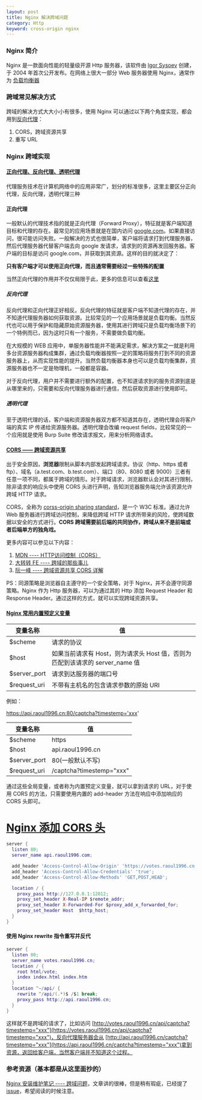 ```yaml
---
layout: post
title: Nginx 解决跨域问题
category: Http
keyword: cross-origin nginx
---
```


### Nginx 简介

Nginx 是一款面向性能的轻量级开源 Http 服务器，该软件由 [lgor Sysoev](https://zh.wikipedia.org/wiki/%E4%BC%8A%E6%88%88%E7%88%BE%C2%B7%E8%B3%BD%E7%B4%A2%E8%80%B6%E5%A4%AB) 创建，于 2004 年首次公开发布。在网络上很大一部分 Web 服务器使用 Nginx，通常作为 [负载均衡器](https://zh.wikipedia.org/wiki/%E8%B4%9F%E8%BD%BD%E5%9D%87%E8%A1%A1)

### 跨域常见解决方式

跨域的解决方式大大小小有很多，使用 Nginx 可以通过以下两个角度实现，都会用到[反向代理](https://zh.wikipedia.org/wiki/%E5%8F%8D%E5%90%91%E4%BB%A3%E7%90%86)：

1. CORS，跨域资源共享
2. 重写 URL

### Nginx 跨域实现

#### [正向代理、反向代理、透明代理](http://blog.51cto.com/z00w00/1031287)

代理服务技术在计算机网络中的应用非常广，划分的标准很多，这里主要区分正向代理，反向代理，透明代理三种

#### 正向代理

一般默认的代理技术指的就是正向代理（Forward Proxy），特征就是客户端知道目标和代理的存在。最常见的应用场景就是在国内访问 [google.com](https://google.com/ncr)。如果直接访问，很可能访问失败。一般解决的方式也很简单，客户端将请求打到代理服务器，然后代理服务器代替客户端去向 google 发请求，请求到的资源再发回服务器。客户端的目标是访问 google.com，并获取到其资源。这样的目的就决定了：

**只有客户端才可以使用正向代理，而且通常需要经过一些特殊的配置**

当然正向代理的作用并不仅仅局限于此，更多的信息可以查看[这里](http://blog.51cto.com/z00w00/1031287)

##### 反向代理

反向代理和正向代理正好相反。反向代理的特征就是客户端不知道代理的存在，并不知道代理服务器如何获取资源。比较常见的一个应用场景就是负载均衡。当然反代也可以用于保护和隐藏原始资源服务器，使用其进行跨域只是负载均衡场景下的一个特例而已，因为这时只有一个服务，不需要做负载均衡。

在大规模的 WEB 应用中，单服务器性能并不能满足需求，解决方案之一就是利用多台资源服务器构成集群，通过负载均衡器按照一定的策略将服务打到不同的资源服务器上，从而实现性能的提升。当然负载均衡器本身也可以是负载均衡集群，资源服务器也不一定是物理机，一般都是容器。

对于反向代理，用户并不需要进行额外的配置，也不知道请求到的服务资源到底是从哪里来的，只需要和反向代理服务器进行通信，然后获取资源进行使用即可。

##### 透明代理

至于透明代理的话，客户端和资源服务器双方都不知道其存在，透明代理会将客户端的真实 IP 传递给资源服务器。透明代理会改编 request fields，比较常见的一个应用就是使用 Burp Suite 修改请求报文，用来分析网络请求。


#### [CORS —— 跨域资源共享](https://developer.mozilla.org/zh-CN/docs/Web/HTTP/Access_control_CORS)

出于安全原因，**浏览器**限制从脚本内部发起跨域请求。协议（http、https 或者 ftp）、域名（a.test.com、b.test.com）、端口（80、8080 或者 9000）三者有任意一项不同，都属于跨域的情形。对于跨域请求，浏览器默认会对其进行限制，除非请求的响应头中使用 CORS 头进行声明，告知浏览器服务端允许该资源允许跨域 HTTP 请求。

CORS，全称为 [corss-origin sharing standard](https://www.w3.org/TR/cors/)，是一个 W3C 标准。通过允许 Web 服务器进行跨域访问控制，来降低跨域 HTTP 请求所带来的风险，使跨域数据以安全的方式进行。**CORS 跨域需要前后端的共同协作，跨域从来不是前端或者后端单方的独角戏。**

更多内容可以参见以下内容：

1. [MDN ---- HTTP访问控制（CORS）](https://developer.mozilla.org/zh-CN/docs/Web/HTTP/Access_control_CORS)
2. [大转转 FE ---- 跨域的那些事儿](https://zhuanlan.zhihu.com/p/28562290)
3. [阮一峰 ---- 跨域资源共享 CORS 详解](http://www.ruanyifeng.com/blog/2016/04/cors.html)

PS：同源策略是浏览器自主遵守的一个安全策略，对于 Nginx，并不会遵守同源策略。Nginx 作为 Http 服务器，可以为通过其的 Http 添加 Request Header 和 Response Header。通过这样的方式，就可以实现跨域资源共享。

#### [Nginx 常用内置预定义变量](https://github.com/jaywcjlove/nginx-tutorial#%E5%86%85%E7%BD%AE%E9%A2%84%E5%AE%9A%E4%B9%89%E5%8F%98%E9%87%8F)

变量名称       |   值
---------------|---------------------------
$scheme        | 请求的协议
$host          | 如果当前请求有 Host，则为请求头 Host 值，否则为匹配到该请求的 server_name 值
$server_port   | 请求到达服务器的端口号
$request_uri   | 不带有主机名的包含请求参数的原始 URI

例如：

https://api.raoul1996.cn:80/captcha?timestemp='xxx'

变量名称       |   值
---------------|---------------------------
$scheme        | https
$host          | api.raoul1996.cn
$server_port   | 80(一般默认不写)
$request_uri   | /captcha?timestemp="xxx"

通过这些全局变量，或者称为内置预定义变量，就可以拿到请求的 URL，对于使用 CORS 的方法，只需要使用内置的 add-header 方法在响应中添加响应的 CORS 头即可。

# [Nginx 添加 CORS 头](https://github.com/jaywcjlove/nginx-tutorial#%E8%B7%A8%E5%9F%9F%E9%97%AE%E9%A2%98)

```lua
server {
  listen 80;
  server_name api.raoul1996.com;

  add_header 'Access-Control-Allow-Origin' 'https://votes.raoul1996.cn';
  add_header 'Access-Control-Allow-Credentials' 'true';
  add_header 'Access-Control-Allow-Methods' 'GET,POST,HEAD';

  location / {
    proxy_pass http://127.0.0.1:12012;
    proxy_set_header X-Real-IP $remote_addr;
    proxy_set_header X-Forwarded-For $proxy_add_x_forwarded_for;
    proxy_set_header Host  $http_host;
  }
}
```
#### 使用 Nginx rewrite 指令重写并反代

```lua
server {
  listen 80;
  server_name votes.raoul1996.cn;
  location / {
    root html/vote;
    index index.html index.htm
  }
  location ^~/api/ {
    rewrite ^/api/(.*)$ /$1 break;
    proxy_pass http://api.raoul1996.cn;
  }
}
```
这样就不是跨域的请求了，比如访问 [http://votes.raoul1996.cn/api/captcha?timestemp="xxx"](https://votes.raoul1996.cn/api/captcha?timestemp="xxx")，反向代理服务器会从 [http://api.raoul1996.cn/captcha?timestemp="xxx"](https://api.raoul1996.cn/captcha?timestemp="xxx")拿到资源，返回给客户端，当然客户端并不知道这个过程。

### 参考资源（基本都是从这里面抄的）
[Nginx 安装维护笔记 ---- 跨域问题](https://github.com/jaywcjlove/nginx-tutorial#%E8%B7%A8%E5%9F%9F%E9%97%AE%E9%A2%9)，文章讲的很棒，但是稍有瑕疵，已经提了 [issue](https://github.com/jaywcjlove/nginx-tutorial/issues/1)，希望阅读的时候注意。
